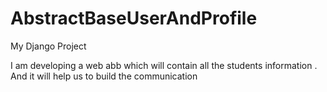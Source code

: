 # AbstractBaseUserAndProfile
My Django Project

I am developing a web abb which will contain all the students information . And it will help us to build the communication
